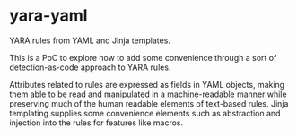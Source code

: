 # yara-yaml
YARA rules from YAML and Jinja templates.

This is a PoC to explore how to add some convenience through a sort of
detection-as-code approach to YARA rules.

Attributes related to rules are expressed as fields in YAML objects, making
them able to be read and manipulated in a machine-readable manner while
preserving much of the human readable elements of text-based rules. Jinja
templating supplies some convenience elements such as abstraction and injection
into the rules for features like macros.
